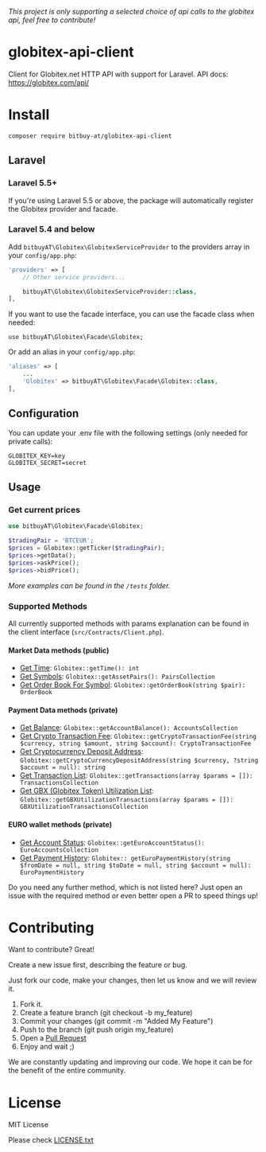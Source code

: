 *This project is only supporting a selected choice of api calls to the globitex api, feel free to contribute!*
# globitex-api-client
Client for Globitex.net HTTP API with support for Laravel.
API docs: https://globitex.com/api/ 

# Install
```composer require bitbuy-at/globitex-api-client```

## Laravel
### Laravel 5.5+
If you're using Laravel 5.5 or above, the package will automatically register the Globitex provider and facade.

### Laravel 5.4 and below
Add `bitbuyAT\Globitex\GlobitexServiceProvider` to the providers array in your `config/app.php`:

```php
'providers' => [
    // Other service providers...

    bitbuyAT\Globitex\GlobitexServiceProvider::class,
],
```
If you want to use the facade interface, you can use the facade class when needed:
```
use bitbuyAT\Globitex\Facade\Globitex;
```
Or add an alias in your `config/app.php`:
```php
'aliases' => [
    ...
    'Globitex' => bitbuyAT\Globitex\Facade\Globitex::class,
],
```
## Configuration
You can update your .env file with the following settings (only needed for private calls):
```
GLOBITEX_KEY=key
GLOBITEX_SECRET=secret
```
## Usage

### Get current prices 
```php
use bitbuyAT\Globitex\Facade\Globitex;

$tradingPair = 'BTCEUR';
$prices = Globitex::getTicker($tradingPair);
$prices->getData();
$prices->askPrice();
$prices->bidPrice();
```

*More examples can be found in the `/tests` folder.*

### Supported Methods
All currently supported methods with params explanation can be found in the client interface (`src/Contracts/Client.php`).

#### Market Data methods (public)
- [Get Time](https://globitex.com/api/#restGetTime): `Globitex::getTime(): int`
- [Get Symbols](https://globitex.com/api/#restGetSymbols): `Globitex::getAssetPairs(): PairsCollection`
- [Get Order Book For Symbol](https://globitex.com/api/#restGetOrderBook): `Globitex::getOrderBook(string $pair): OrderBook`

#### Payment Data methods (private)
- [Get Balance](https://globitex.com/api/#GetBalance): `Globitex::getAccountBalance(): AccountsCollection`
- [Get Crypto Transaction Fee](https://globitex.com/api/#CryptoAddressGet): `Globitex::getCryptoTransactionFee(string $currency, string $amount, string $account): CryptoTransactionFee`
- [Get Cryptocurrency Deposit Address](https://globitex.com/api/#CryptoAddressGet): `Globitex::getCryptoCurrencyDepositAddress(string $currency, ?string $account = null): string`
- [Get Transaction List](https://globitex.com/api/#GetTransactionList): `Globitex::getTransactions(array $params = []): TransactionsCollection`
- [Get GBX (Globitex Token) Utilization List](https://globitex.com/api/#GbxUtilizationList): `Globitex::getGBXUtilizationTransactions(array $params = []): GBXUtilizationTransactionsCollection`

#### EURO wallet methods (private)
- [Get Account Status](https://globitex.com/api/#GetAccountStatus): `Globitex::getEuroAccountStatus(): EuroAccountsCollection`
- [Get Payment History](https://globitex.com/api/#GetPaymentHistory): `Globitex:: getEuroPaymentHistory(string $fromDate = null, string $toDate = null, string $account = null): EuroPaymentHistory`

Do you need any further method, which is not listed here? Just open an issue with the required method or even better open a PR to speed things up!

# Contributing
Want to contribute? Great!

Create a new issue first, describing the feature or bug.

Just fork our code, make your changes, then let us know and we will review it.

1. Fork it.
2. Create a feature branch (git checkout -b my_feature)
3. Commit your changes (git commit -m "Added My Feature")
4. Push to the branch (git push origin my_feature)
5. Open a [Pull Request](https://github.com/bitbuyAT/globitex-api-client/compare)
6. Enjoy and wait ;)

We are constantly updating and improving our code. We hope it can be for the benefit of the entire community.

# License
MIT License

Please check [LICENSE.txt](https://github.com/bitbuyAT/globitex-api-client/blob/master/LICENSE.txt)


